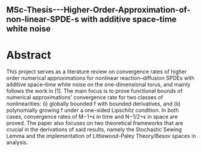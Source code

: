 ## MSc-Thesis---Higher-Order-Approximation-of-non-linear-SPDE-s with additive space-time white noise
# Abstract
This project serves as a literature review on convergence rates of higher order numerical approximations for
nonlinear reaction–diffusion SPDEs with additive space–time white noise on the one-dimensional torus, and
mainly follows the work in [1]. The main focus is to prove functional bounds of numerical approximations’
convergence rate for two classes of nonlinearities: (i) globally bounded f with bounded derivatives, and (ii)
polynomially growing f under a one-sided Lipschitz condition. In both cases, convergence rates of M−1+ϵ
in time and N−1/2+ϵ in space are proved. The paper also focuses on two theoretical frameworks that are
crucial in the derivations of said results, namely the Stochastic Sewing Lemma and the implementation of
Littlewood-Paley Theory/Besov spaces in analysis.
